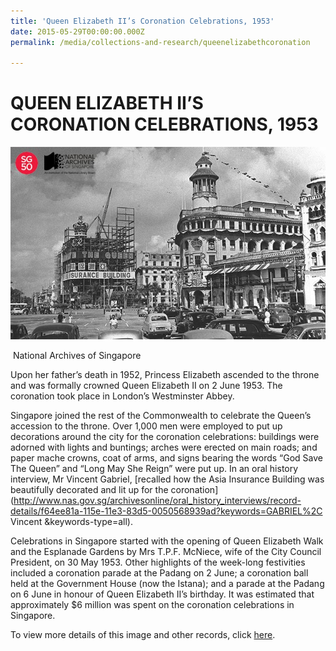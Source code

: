 ```yaml
---
title: 'Queen Elizabeth II’s Coronation Celebrations, 1953'
date: 2015-05-29T00:00:00.000Z
permalink: /media/collections-and-research/queenelizabethcoronation

---
```



<iframe id="pxcelframe" src="//t.sharethis.com/a/t_.htm?ver=0.345.16984&amp;cid=c010#rnd=1577952859742&amp;cid=c010&amp;dmn=www.nas.gov.sg&amp;tt=t.dhj&amp;dhjLcy=51&amp;lbl=pxcel&amp;flbl=pxcel&amp;ll=d&amp;ver=0.345.16984&amp;ell=d&amp;cck=__stid&amp;pn=%2Fblogs%2Farchivistpick%2Fcoronation-celebrations%2F&amp;qs=na&amp;rdn=www.nas.gov.sg&amp;rpn=%2Fblogs%2Farchivistpick%2F2015%2F05%2F&amp;rqs=na&amp;cc=SG&amp;cont=AS&amp;ipaddr=" style="display: none;"></iframe>

# QUEEN ELIZABETH II’S CORONATION CELEBRATIONS, 1953

![National Archives of Singapore](../../../images/blogs/2015-05-29-L.jpg)

​															National Archives of Singapore

Upon her father’s death in 1952, Princess Elizabeth ascended to the throne and was formally crowned Queen Elizabeth II on 2 June 1953. The coronation took place in London’s Westminster Abbey.

Singapore joined the rest of the Commonwealth to celebrate the Queen’s accession to the throne. Over 1,000 men were employed to put up decorations around the city for the coronation celebrations: buildings were adorned with lights and buntings; arches were erected on main roads; and paper mache crowns, coat of arms, and signs bearing the words “God Save The Queen” and “Long May She Reign” were put up. In an oral history interview, Mr Vincent Gabriel, [recalled how the Asia Insurance Building was beautifully decorated and lit up for the coronation](http://www.nas.gov.sg/archivesonline/oral_history_interviews/record-details/f64ee81a-115e-11e3-83d5-0050568939ad?keywords=GABRIEL%2C Vincent &keywords-type=all).

Celebrations in Singapore started with the opening of Queen Elizabeth Walk and the Esplanade Gardens by Mrs T.P.F. McNiece, wife of the City Council President, on 30 May 1953. Other highlights of the week-long festivities included a coronation parade at the Padang on 2 June; a coronation ball held at the Government House (now the Istana); and a parade at the Padang on 6 June in honour of Queen Elizabeth II’s birthday. It was estimated that approximately $6 million was spent on the coronation celebrations in Singapore.

To view more details of this image and other records, click [here](http://www.nas.gov.sg/archivesonline/photographs/record-details/b087770b-1161-11e3-83d5-0050568939ad).